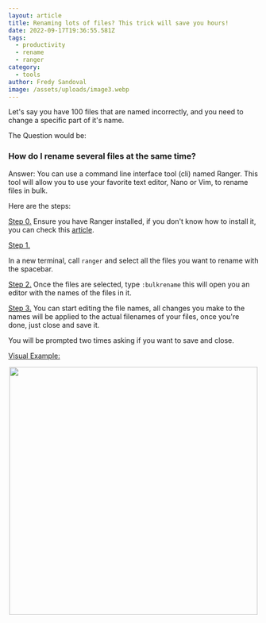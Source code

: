 ```yaml
---
layout: article
title: Renaming lots of files? This trick will save you hours!
date: 2022-09-17T19:36:55.581Z
tags:
  - productivity
  - rename
  - ranger
category:
  - tools
author: Fredy Sandoval
image: /assets/uploads/image3.webp
---
```

Let's say you have 100 files that are named incorrectly, and you need to change a specific part of it's name. 

The Question would be:

### How do I rename several files at the same time?

Answer: 
You can use a command line interface tool (cli) named Ranger. This tool will allow you to use your favorite text editor, Nano or Vim, to rename files in bulk.

Here are the steps:

<u>Step 0.</u>
Ensure you have Ranger installed, if you don't know how to install it, you can check this [article](https://www.fredy.dev/tools/ranger-for-newbies-easy-edition/).

<u>Step 1.</u>

In a new terminal, call <code>ranger</code> and select all the files you want to rename with the spacebar. 

<u>Step 2.</u> 
Once the files are selected, type <code>:bulkrename</code> this will open you an editor with the names of the files in it.

<u>Step 3.</u> 
You can start editing the file names, all changes you make to the names will be applied to the actual filenames of your files, once you're done, just close and save it.

You will be prompted two times asking if you want to save and close.

<u>Visual Example:</u> 
<div style="display: flex; justify-content: center;">
<img src="https://user-images.githubusercontent.com/45242501/163793114-a932f5fa-a1fb-4801-9668-3765db9fe214.gif" width=500>
</div>